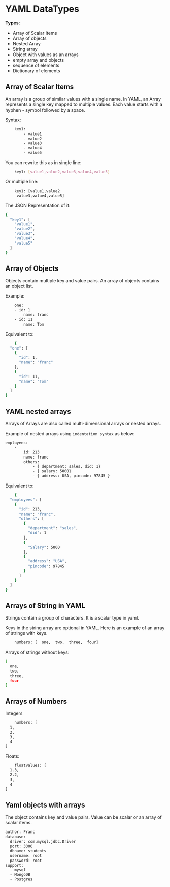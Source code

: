 # YAML DataTypes

**Types**:

- Array of Scalar Items
- Array of objects
- Nested Array
- String array
- Object with values as an arrays
- empty array and objects
- sequence of elements
- Dictionary of elements

## Array of Scalar Items

An array is a group of similar values with a single name. In YAML, an Array represents a single key mapped to multiple values. Each value starts with a hyphen - symbol followed by a space.

Syntax:

```bash
    key1:
        - value1
        - value2
        - value3
        - value4
        - value5
```

You can rewrite this as in single line:

```bash
    key1: [value1,value2,value3,value4,value5]
```

Or multiple line:

```bash
    key1: [value1,value2
     value3,value4,value5]
```

The JSON Representation of it:

```bash
{
  "key1": [
    "value1",
    "value2",
    "value3",
    "value4",
    "value5"
  ]
}
```

## Array of Objects

Objects contain multiple key and value pairs. An array of objects contains an object list.

Example:

```bash
    one:
    - id: 1
        name: franc
    - id: 11
        name: Tom
```

Equivalent to:

```bash
    {
  "one": [
    {
      "id": 1,
      "name": "franc"
    },
    {
      "id": 11,
      "name": "Tom"
    }
  ]
}
```

## YAML nested arrays

Arrays of Arrays are also called multi-dimensional arrays or nested arrays.

Example of nested arrays using `indentation syntax` as below:

```bash
employees:
    -
        id: 213
        name: franc
        others:
            - { department: sales, did: 1}
            - { salary: 5000}
            - { address: USA, pincode: 97845 }

```

Equivalent to:

```bash
    {
  "employees": [
    {
      "id": 213,
      "name": "franc",
      "others": [
        {
          "department": "sales",
          "did": 1
        },
        {
          "Salary": 5000
        },
        {
          "address": "USA",
          "pincode": 97845
        }
      ]
    }
  ]
}
```

## Arrays of String in YAML

Strings contain a group of characters. It is a scalar type in yaml.

Keys in the string array are optional in YAML. Here is an example of an array of strings with keys.

```bash
    numbers: [  one,  two,  three,  four]
```

Arrays of strings without keys:

```bash
[
  one,
  two,
  three,
  four
]
```

## Arrays of Numbers

Integers

```bash
    numbers: [
  1,
  2,
  3,
  4
]
```

Floats:

```bash
    floatvalues: [
  1.3,
  2.2,
  3,
  4
]
```

## Yaml objects with arrays

The object contains key and value pairs. Value can be scalar or an array of scalar items.

```bash
author: Franc
database:
  driver: com.mysql.jdbc.Driver
  port: 3306
  dbname: students
  username: root
  password: root
support:
  - mysql
  - MongoDB
  - Postgres
```
